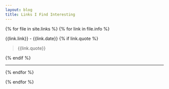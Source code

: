 ```yaml
---
layout: blog
title: Links I Find Interesting
---
```


<div class="blogcontent linkscontainer">

{% for file in site.links %}
{% for link in file.info %}

<div class="linksblock">
<p>
{{link.link}} - <span>{{link.date}}</span> <i class="fa fa-link" aria-hidden="true"></i>   
{% if link.quote %}
<blockquote>
{{link.quote}}
</blockquote>
{% endif %}

</p>


</div>
<hr>
{% endfor %}

{% endfor %}

</div>

